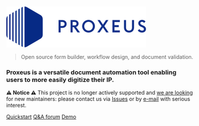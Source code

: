 ![logo](_media/proxeus_logo.svg)

> Open source form builder, workflow design, and document validation. 

### Proxeus is a versatile document automation tool enabling users to more easily digitize their IP.

**⚠️ Notice ⚠️** This project is no longer actively supported and [we are looking](https://proxeus.medium.com/retrospectives-33f8bf049c60) for new maintainers: please contact us via [Issues](https://github.com/ProxeusApp/proxeus-core/issues) or by [e-mail](mailto:info@proxeus.org) with serious interest.

[Quickstart](quickstart.md)
[Q&A forum](https://github.com/ProxeusApp/community/discussions)
[Demo](https://proxeus-demo.s-pro-services.com/)
